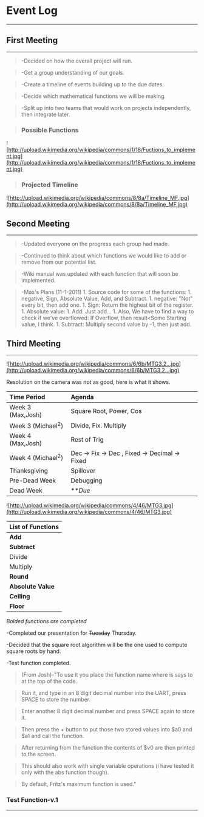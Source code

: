 

# Event Log #

---


## First Meeting ##

---

> -Decided on how the overall project will run.

> -Get a group understanding of our goals.

> -Create a timeline of events building up to the due dates.

> -Decide which mathematical functions we will be making.

> -Split up into two teams that would work on projects independently, then integrate later.

> ### Possible Functions ###

![http://upload.wikimedia.org/wikipedia/commons/1/18/Fuctions_to_implement.jpg](http://upload.wikimedia.org/wikipedia/commons/1/18/Fuctions_to_implement.jpg)

> ### Projected Timeline ###

![http://upload.wikimedia.org/wikipedia/commons/8/8a/Timeline_MF.jpg](http://upload.wikimedia.org/wikipedia/commons/8/8a/Timeline_MF.jpg)

## Second Meeting ##

---

> -Updated everyone on the progress each group had made.

> -Continued to think about which functions we would like to add or remove from our potential list.

> -Wiki manual was updated with each function that will soon be implemented.

> -Max's Plans (11-1-2011)
    1. Source code for some of the functions:
    1. negative, Sign, Absolute Value, Add, and Subtract.
    1. negative: "Not" every bit, then add one.
    1. Sign: Return the highest bit of the register.
    1. Absolute value:
    1. Add: Just add...
    1. Also, We have to find a way to check if we've overflowed: If Overflow, then result<Some Starting value, I think.
    1. Subtract: Multiply second value by -1, then just add.

## Third Meeting ##

---

![http://upload.wikimedia.org/wikipedia/commons/6/6b/MTG3.2...jpg](http://upload.wikimedia.org/wikipedia/commons/6/6b/MTG3.2...jpg)

Resolution on the camera was not as good, here is what it shows.

| **Time Period**     | **Agenda**                                      |
|:--------------------|:------------------------------------------------|
| Week 3 (Max,Josh)   | Square Root, Power, Cos                         |
| Week 3 (Michael<sup>2</sup>)| Divide, Fix. Multiply                           |
| Week 4 (Max,Josh)   | Rest of Trig                                    |
| Week 4 (Michael<sup>2</sup>)| Dec -> Fix -> Dec , Fixed -> Decimal -> Fixed   |
| Thanksgiving        | Spillover                                       |
| Pre-Dead Week       | Debugging                                       |
| Dead Week           | **_Due_|**




![http://upload.wikimedia.org/wikipedia/commons/4/46/MTG3.jpg](http://upload.wikimedia.org/wikipedia/commons/4/46/MTG3.jpg)

| **List of Functions** |
|:----------------------|
| **Add**               | Trig                  |
| **Subtract**          | Power                 |
| Divide                | Square Root           |
| Multiply              | Conversions           |
| **Round**             | Log                   |
| **Absolute Value**    |
| **Ceiling**           |
| **Floor**             |

_Bolded functions are completed_

-Completed our presentation for ~~Tuesday~~ Thursday.

-Decided that the square root algorithm will be the one used to compute square roots by hand.

-Test function completed.

> (From Josh)-"To use it you place the function name where is says to at the top of the code.

> Run it, and type in an 8 digit decimal number into the UART, press SPACE to store the number.

> Enter another 8 digit decimal number and press SPACE again to store it.

> Then press the + button to put those two stored values into $a0 and $a1 and call the function.

> After returning from the function the contents of $v0 are then printed to the screen.

> This should also work with single variable operations (i have tested it only with the abs function though).

> By default, Fritz's maximum function is used."

### Test Function-v.1 ###

---
